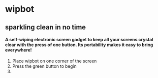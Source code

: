 # wipbot

## sparkling clean in no time

#### A self-wiping electronic screen gadget to keep all your screens crystal clear with the press of one button. Its portability makes it easy to bring everywhere!

1. Place wipbot on one corner of the screen
2. Press the green button to begin
3. 
